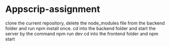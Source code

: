 # Appscrip-assignment

clone the current repository, delete the node_modules file from the backend folder and run npm install once.
cd into the backend folder and start the server by the command npm run dev
cd into the frontend folder and npm start
